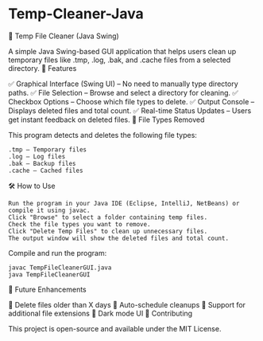 # Temp-Cleaner-Java
🧹 Temp File Cleaner (Java Swing)

A simple Java Swing-based GUI application that helps users clean up temporary files like .tmp, .log, .bak, and .cache files from a selected directory.
📌 Features

✅ Graphical Interface (Swing UI) – No need to manually type directory paths.
✅ File Selection – Browse and select a directory for cleaning.
✅ Checkbox Options – Choose which file types to delete.
✅ Output Console – Displays deleted files and total count.
✅ Real-time Status Updates – Users get instant feedback on deleted files.
📂 File Types Removed

This program detects and deletes the following file types:

    .tmp – Temporary files
    .log – Log files
    .bak – Backup files
    .cache – Cached files

🛠 How to Use

    Run the program in your Java IDE (Eclipse, IntelliJ, NetBeans) or compile it using javac.
    Click "Browse" to select a folder containing temp files.
    Check the file types you want to remove.
    Click "Delete Temp Files" to clean up unnecessary files.
    The output window will show the deleted files and total count.


Compile and run the program:

    javac TempFileCleanerGUI.java
    java TempFileCleanerGUI

📌 Future Enhancements

🔹 Delete files older than X days
🔹 Auto-schedule cleanups
🔹 Support for additional file extensions
🔹 Dark mode UI
🤝 Contributing



This project is open-source and available under the MIT License.
